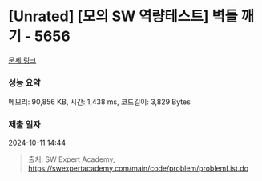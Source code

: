# [Unrated] [모의 SW 역량테스트] 벽돌 깨기 - 5656 

[문제 링크](https://swexpertacademy.com/main/code/problem/problemDetail.do?contestProbId=AWXRQm6qfL0DFAUo) 

### 성능 요약

메모리: 90,856 KB, 시간: 1,438 ms, 코드길이: 3,829 Bytes

### 제출 일자

2024-10-11 14:44



> 출처: SW Expert Academy, https://swexpertacademy.com/main/code/problem/problemList.do